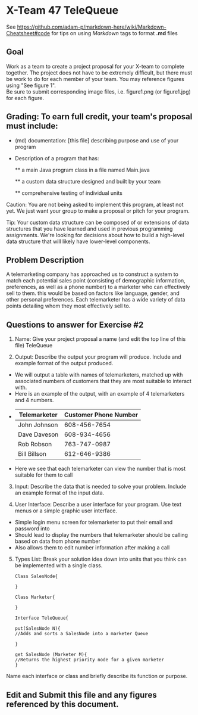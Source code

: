 # X-Team 47 TeleQueue

See https://github.com/adam-p/markdown-here/wiki/Markdown-Cheatsheet#code for tips on using *Markdown* tags to format __.md__ files

## Goal

Work as a team to create a project proposal for your X-team to complete together.
The project does not have to be extremely difficult,
but there must be work to do for each member of your team.
You may reference figures using "See figure 1".  
Be sure to submit corresponding image files, i.e. figure1.png (or figure1.jpg) for each figure.

## Grading: To earn full credit, your team's proposal must include:

* (md) documentation: [this file] describing purpose and use of your program

* Description of a program that has:

  ** a main Java program class in a file named Main.java
  
  ** a custom data structure designed and built by your team
  
  ** comprehensive testing of individual units
  
 Caution: You are not being asked to implement this program, at least not yet. 
 We just want your group to make a proposal or pitch for your program.
 
 Tip: Your custom data structure can be composed of or extensions of data structures that you have learned and used in previous programming assignments.  We're looking for decisions about how to build a high-level data structure that will likely have lower-level components.

## Problem Description

A telemarketing company has approached us to construct a system to match each potential sales point (consisting of demographic information, preferences, as well as a phone number) to a marketer who can effectively sell to them. this would be based on factors like language, gender, and other personal preferences. Each telemarketer has a wide variety of data points detailing whom they most effectively sell to. 

## Questions to answer for Exercise #2

1. Name: Give your project proposal a name (and edit the top line of this file)
TeleQueue


2. Output: Describe the output your program will produce.  Include and example format of the output produced.
* We will output a table with names of telemarketers, matched up with associated numbers of customers that they are most suitable to   interact with.
* Here is an example of the output, with an example of 4 telemarketers and 4 numbers. 
* | Telemarketer  | Customer Phone Number |
  | ------------- | ------------- |
  | John Johnson  | 608-456-7654  |
  | Dave Daveson  | 608-934-4656  |
  | Rob Robson  | 763-747-0987 |
  | Bill Billson  | 612-646-9386  |
* Here we see that each telemarketer can view the number that is most suitable for them to call 

3. Input: Describe the data that is needed to solve your problem. Include an example format of the input data.



4. User Interface: Describe a user interface for your program.  Use text menus or a simple graphic user interface.
* Simple login menu screen for telemarketer to put their email and password into
* Should lead to display the numbers that telemarketer should be calling based on data from phone number
* Also allows them to edit number information after making a call

5. Types List: Break your solution idea down into units that you think can be implemented with a single class.
    ```
    Class SalesNode{
    
    }
    ```
    
    ```
    Class Marketer{
    
    }
    ```
    
    ```
    Interface TeleQueue{
    
    put(SalesNode N){
    //Adds and sorts a SalesNode into a marketer Queue 
    
    }
    
    get SalesNode (Marketer M){
    //Returns the highest priority node for a given marketer
    } 
    ```
    

Name each interface or class and briefly describe its function or purpose.


## Edit and Submit this file and any figures referenced by this document.

